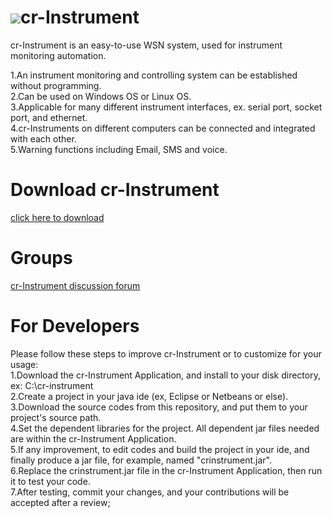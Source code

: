 # ![](http://cloud-rain.com/web/cr_instrument2_t.gif)cr-Instrument
cr-Instrument is an easy-to-use WSN system, used for instrument monitoring automation. 

1.An instrument monitoring and controlling system can be established without programming.	<br>
2.Can be used on Windows OS or Linux OS.	<br>
3.Applicable for many different instrument interfaces, ex. serial port, socket port, and ethernet.	<br>
4.cr-Instruments on different computers can be connected and integrated with each other.	<br>
5.Warning functions including Email, SMS and voice.<br>

# Download cr-Instrument
  <a href="https://drive.google.com/drive/folders/0B__KtdLXDfLKMDNHazdydlFZTnM?usp=sharing" targer="_blank">click here to download</a>
  
# Groups
<a href="http://groups.google.com/group/cr-instrument" target="_blank">cr-Instrument discussion forum</a>

# For Developers
Please follow these steps to improve cr-Instrument or to customize for your usage:<br>
1.Download the cr-Instrument Application, and install to your disk directory, ex: C:\cr-instrument <br>
2.Create a project in your java ide (ex, Eclipse or Netbeans or else). <br>
3.Download the source codes from this repository, and put them to your project's source path. <br>
4.Set the dependent libraries for the project. All dependent jar files needed are within the cr-Instrument Application. <br>
5.If any improvement, to edit codes and build the project in your ide, and finally produce a jar file, for example, named "crinstrument.jar". <br>
6.Replace the crinstrument.jar file in the cr-Instrument Application, then run it to test your code. <br>
7.After testing, commit your changes, and your contributions will be accepted after a review; <br>

